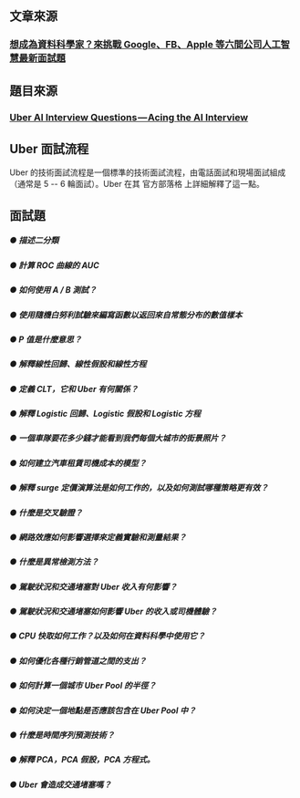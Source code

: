 ## 文章來源
### [想成為資料科學家？來挑戰 Google、FB、Apple 等六間公司人工智慧最新面試題](https://www.inside.com.tw/2018/04/24/data-scientist-interview)

## 題目來源
### [Uber AI Interview Questions — Acing the AI Interview](https://medium.com/acing-ai/uber-ai-interview-questions-acing-the-ai-interview-9532794bc057)

## Uber 面試流程
Uber 的技術面試流程是一個標準的技術面試流程，由電話面試和現場面試組成（通常是 5 -- 6 輪面試）。Uber 在其 官方部落格 上詳細解釋了這一點。

## 面試題
##### ● 描述二分類
##### ● 計算 ROC 曲線的 AUC
##### ● 如何使用 A / B 測試？
##### ● 使用隨機白努利試驗來編寫函數以返回來自常態分布的數值樣本
##### ● P 值是什麼意思？
##### ● 解釋線性回歸、線性假設和線性方程
##### ● 定義 CLT，它和 Uber 有何關係？
##### ● 解釋 Logistic 回歸、Logistic 假設和 Logistic 方程
##### ● 一個車隊要花多少錢才能看到我們每個大城市的街景照片？
##### ● 如何建立汽車租賃司機成本的模型？
##### ● 解釋 surge 定價演算法是如何工作的，以及如何測試哪種策略更有效？
##### ● 什麼是交叉驗證？
##### ● 網路效應如何影響選擇來定義實驗和測量結果？
##### ● 什麼是異常檢測方法？
##### ● 駕駛狀況和交通堵塞對 Uber 收入有何影響？
##### ● 駕駛狀況和交通堵塞如何影響 Uber 的收入或司機體驗？
##### ● CPU 快取如何工作？以及如何在資料科學中使用它？
##### ● 如何優化各種行銷管道之間的支出？
##### ● 如何計算一個城市 Uber Pool 的半徑？
##### ● 如何決定一個地點是否應該包含在 Uber Pool 中？
##### ● 什麼是時間序列預測技術？
##### ● 解釋 PCA，PCA 假設，PCA 方程式。
##### ● Uber 會造成交通堵塞嗎？
